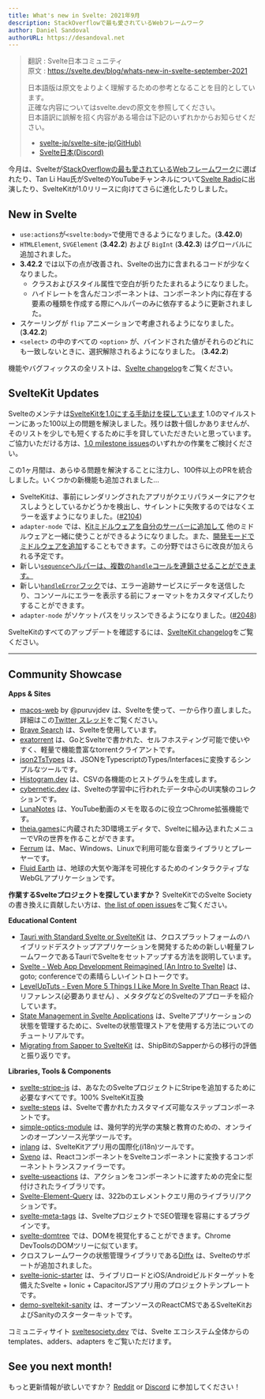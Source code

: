 ```yaml
---
title: What's new in Svelte: 2021年9月
description: StackOverflowで最も愛されているWebフレームワーク
author: Daniel Sandoval
authorURL: https://desandoval.net
---
```


> 翻訳 : Svelte日本コミュニティ  
> 原文 : https://svelte.dev/blog/whats-new-in-svelte-september-2021
> 
> 日本語版は原文をよりよく理解するための参考となることを目的としています。  
> 正確な内容についてはsvelte.devの原文を参照してください。  
> 日本語訳に誤解を招く内容がある場合は下記のいずれかからお知らせください。
> - [svelte-jp/svelte-site-jp(GitHub)](https://github.com/svelte-jp/svelte-site-jp)
> - [Svelte日本(Discord)](https://discord.com/invite/YTXq3ZtBbx)

今月は、Svelteが[StackOverflowの最も愛されているWebフレームワーク](https://insights.stackoverflow.com/survey/2021#section-most-loved-dreaded-and-wanted-web-frameworks)に選ばれたり、Tan Li Hau氏がSvelteのYouTubeチャンネルについて[Svelte Radio](https://share.transistor.fm/s/84c7521b)に出演したり、SvelteKitが1.0リリースに向けてさらに進化したりしました。

## New in Svelte

- `use:actions`が`<svelte:body>`で使用できるようになりました。(**3.42.0**)
- `HTMLElement`, `SVGElement` (**3.42.2**) および `BigInt` (**3.42.3**) はグローバルに追加されました。
- **3.42.2** では以下の点が改善され、Svelteの出力に含まれるコードが少なくなりました。
  - クラスおよびスタイル属性で空白が折りたたまれるようになりました。
  - ハイドレートを含んだコンポーネントは、コンポーネント内に存在する要素の種類を作成する際にヘルパーのみに依存するように更新されました。
- スケーリングが `flip` アニメーションで考慮されるようになりました。 (**3.42.2**)
- `<select>` の中のすべての `<option>` が、バインドされた値がそれらのどれにも一致しないときに、選択解除されるようになりました。 (**3.42.2**)

機能やバグフィックスの全リストは、[Svelte changelog](https://github.com/sveltejs/svelte/blob/master/CHANGELOG.md)をご覧ください。

## SvelteKit Updates

Svelteのメンテナは[SvelteKitを1.0にする手助けを探しています](https://github.com/sveltejs/kit/issues/2100) 1.0のマイルストーンにあった100以上の問題を解決しました。残りは数十個しかありませんが、そのリストを少しでも短くするために手を貸していただきたいと思っています。
ご協力いただける方は、[1.0 milestone issues](https://github.com/sveltejs/kit/issues?q=is%3Aopen+is%3Aissue+milestone%3A1.0)のいずれかの作業をご検討ください。

この1ヶ月間は、あらゆる問題を解決することに注力し、100件以上のPRを統合しました。いくつかの新機能も追加されました...

- SvelteKitは、事前にレンダリングされたアプリがクエリパラメータにアクセスしようとしているかどうかを検出し、サイレントに失敗するのではなくエラーを返すようになりました。([#2104](https://github.com/sveltejs/kit/pull/2104))
- `adapter-node` では、[Kitミドルウェアを自分のサーバーに追加して](https://kit.svelte.dev/faq#integrations) 他のミドルウェアと一緒に使うことができるようになりました。また、[開発モードでミドルウェアを追加](https://kit.svelte.dev/faq#how-do-i-use-x-with-sveltekit-how-do-i-use-middleware)することもできます。この分野ではさらに改良が加えられる予定です。
- 新しい[`sequence`ヘルパーは、複数の`handle`コールを連鎖させることができます。](https://kit.svelte.dev/docs#modules-sveltejs-kit-hooks)
- 新しい[`handleError`フック](https://kit.svelte.dev/docs#hooks-handleerror)では、エラー追跡サービスにデータを送信したり、コンソールにエラーを表示する前にフォーマットをカスタマイズしたりすることができます。
- `adapter-node` がソケットパスをリッスンできるようになりました。([#2048](https://github.com/sveltejs/kit/pull/2048))

SvelteKitのすべてのアップデートを確認するには、[SvelteKit changelog](https://github.com/sveltejs/kit/blob/master/packages/kit/CHANGELOG.md)をご覧ください。


---

## Community Showcase

**Apps & Sites**
- [macos-web](https://github.com/PuruVJ/macos-web) by @puruvjdev は、Svelteを使って、一から作り直しました。詳細はこの[Twitter スレッド](https://twitter.com/puruvjdev/status/1426267327687847939)をご覧ください。
- [Brave Search](https://search.brave.com/) は、Svelteを使用しています。
- [exatorrent](https://github.com/varbhat/exatorrent) は、GoとSvelteで書かれた、セルフホスティング可能で使いやすく、軽量で機能豊富なtorrentクライアントです。
- [json2TsTypes](https://github.com/jatinhemnani01/json2TsTypes) は、JSONをTypescriptのTypes/Interfacesに変換するシンプルなツールです。
- [Histogram.dev](https://histogram.dev/) は、CSVの各機能のヒストグラムを生成します。
- [cybernetic.dev](https://cybernetic.dev/) は、Svelteの学習中に行われたデータ中心のUI実験のコレクションです。
- [LunaNotes](https://chrome.google.com/webstore/detail/lunanotes-youtube-video-n/oehoffnnkgcdacmbkhmlbjedinpampak?hl=en) は、YouTube動画のメモを取るのに役立つChrome拡張機能です。
- [theia.games](https://theia.games/#dev)に内蔵された3D環境エディタで、Svelteに組み込まれたメニューでVRの世界を作ることができます。
- [Ferrum](https://github.com/probablykasper/ferrum) は、Mac、Windows、Linuxで利用可能な音楽ライブラリとプレーヤーです。
- [Fluid Earth](https://github.com/byrd-polar/fluid-earth) は、地球の大気や海洋を可視化するためのインタラクティブなWebGLアプリケーションです。

**作業するSvelteプロジェクトを探していますか？** SvelteKitでのSvelte Societyの書き換えに貢献したい方は、[the list of open issues](https://github.com/svelte-society/sveltesociety-2021/issues)をご覧ください。

**Educational Content**
- [Tauri with Standard Svelte or SvelteKit](https://medium.com/@cazanator/tauri-with-standard-svelte-or-sveltekit-ad7f103c37e7) は、クロスプラットフォームのハイブリッドデスクトップアプリケーションを開発するための新しい軽量フレームワークであるTauriでSvelteをセットアップする方法を説明しています。
- [Svelte - Web App Development Reimagined [An Intro to Svelte]](https://www.youtube.com/watch?v=4CGzFwHoD0A&list=PLEx5khR4g7PKSASVAXXiAhkyx02_OeruP) は、goto; conferenceでの素晴らしいイントロトークです。
- [LevelUpTuts - Even More 5 Things I Like More In Svelte Than React](https://www.youtube.com/watch?v=ISmnG2sIOeM) は、リファレンス(必要ありません) 、メタタグなどのSvelteのアプローチを紹介しています。
- [State Management in Svelte Applications](https://auth0.com/blog/state-management-in-svelte-applications/) は、Svelteアプリケーションの状態を管理するために、Svelteの状態管理ストアを使用する方法についてのチュートリアルです。
- [Migrating from Sapper to SvelteKit](https://shipbit.de/blog/migrating-from-sapper-to-svelte-kit/) は、ShipBitのSapperからの移行の評価と振り返りです。

**Libraries, Tools & Components**
- [svelte-stripe-js](https://github.com/joshnuss/svelte-stripe-js) は、あなたのSvelteプロジェクトにStripeを追加するために必要なすべてです。100% SvelteKit互換
- [svelte-steps](https://github.com/shaozi/svelte-steps) は、Svelteで書かれたカスタマイズ可能なステップコンポーネントです。
- [simple-optics-module](https://gitlab.com/Samzelot/simple-optics-module) は、幾何学的光学の実験と教育のための、オンラインのオープンソース光学ツールです。
- [inlang](https://github.com/samuelstroschein/inlang) は、SvelteKitアプリ用の国際化(i18n)ツールです。
- [Sveno](https://github.com/pocinnovation/sveno) は、ReactコンポーネントをSvelteコンポーネントに変換するコンポーネントトランスファイラーです。
- [svelte-useactions](https://github.com/paolotiu/svelte-useactions) は、アクションをコンポーネントに渡すための完全に型付けされたライブラリです。
- [Svelte-Element-Query](https://github.com/leveluptuts/Svelte-Element-Query) は、322bのエレメントクエリ用のライブラリ/アクションです。
- [svelte-meta-tags](https://github.com/oekazuma/svelte-meta-tags) は、SvelteプロジェクトでSEO管理を容易にするプラグインです。
- [svelte-domtree](https://github.com/alex-knyaz/svelte-domtree) では、DOMを視覚化することができます。Chrome DevToolsのDOMツリーに似ています。
- クロスフレームワークの状態管理ライブラリである[Diffx](https://github.com/jbjorge/diffx/tree/master/svelte) は、Svelteのサポートが追加されました。
- [svelte-ionic-starter](https://github.com/Zettexe/svelte-ionic-starter) は、ライブリロードとiOS/Androidビルドターゲットを備えたSvelte + Ionic + CapacitorJSアプリ用のプロジェクトテンプレートです。
- [demo-sveltekit-sanity](https://github.com/stephane-vanraes/demo-sveltekit-sanity/) は、オープンソースのReactCMSであるSvelteKitおよびSanityのスターターキットです。

コミュニティサイト [sveltesociety.dev](https://sveltesociety.dev/templates/) では、Svelte エコシステム全体からの templates、adders、adapters をご覧いただけます。


## See you next month!

もっと更新情報が欲しいですか？ [Reddit](https://www.reddit.com/r/sveltejs/) or [Discord](https://discord.com/invite/yy75DKs) に参加してください！
